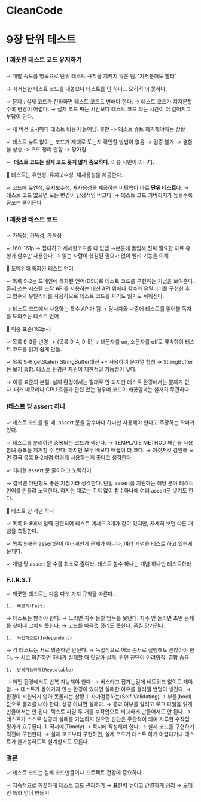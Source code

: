 # CleanCode
# 9장 단위 테스트

### ❗️ 깨끗한 테스트 코드 유지하기
✓ 개발 속도를 명목으로 단위 테스트 규칙을 지키지 않은 팀. '지저분해도 빨리'

→ 지저분한 테스트 코드를 내놓으나 테스트를 안 하나... 오히려 더 못하다.

✓ 문제 : 실제 코드가 진화하면 테스트 코드도 변해야 한다.
→ 테스트 코드가 지저분할수록 변경이 어렵다.
→ 실제 코드 짜는 시간보다 테스트 코드 짜는 시간이 더 길어지고 부담이 된다.

✓ 새 버전 출시마다 테스트 비용이 늘어남. 불만 -> 테스트 슈트 폐기해야하는 상황

✓ 테스트 슈트 없이는 코드가 제대로 도는지 확인할 방법이 없음 -> 검증 불가 -> 결함율 상승 -> 코드 정리 안함 -> 망가짐

✓  **테스트 코드는 실제 코드 못지 않게 중요하다.** 이류 시민이 아니다.

🌱 테스트는 유연성, 유지보수성, 재사용성을 제공한다.

✓ 코드에 유연성, 유지보수성, 재사용성을 제공하는 버팀목이 바로 **단위 테스트**다.
→ 테스트 코드 없으면 모든 변경이 잠정적인 버그다.
→ 테스트 코드 커버리지가 높을수록 공포는 줄어든다

### ❗️ 깨끗한 테스트 코드

✓ 가독성, 가독성, 가독성

✓ 160-161p
→ 잡다하고 세세한코드를 다 없앰
→본론에 돌입해 진짜 필요한 자료 유형과 함수만 사용한다.
→ 읽는 사람이 헷갈릴 필요가 없이 빨리 기능을 이해

🌱 도메인에 특화된 테스트 언어

✓ 목록 9-2는 도메인에 특화된 언어(DSL)로 테스트 코드를 구현하는 기법을 보여준다. 흔히 쓰는 시스템 조작 API를 사용하는 대신 API 위에다 함수와 유틸리티를 구현한 후 그 함수와 유틸리티를 사용하므로 테스트 코드를 짜기도 읽기도 쉬워진다.

→ 테스트 코드에서 사용하는 특수 API가 됨
→ 당사자와 나중에 테스트를 읽어볼 독자를 도와주는 테스트 언어

🌱 이중 표준(162p~)

✓ 목록 9-3을 변경 -> (목록 9-4, 9-5)
→ 대문자를 on, 소문자를 off로 약속하여 테스트 코드를 읽기 쉽게 만듦.

✓ 목록 9-6 getState() StringBuffer대신 += 사용하여 문자열 합침
→ StringBuffer는 보기 흄함. 테스트 환경은 자원이 제한적일 가능성이 낮다.

→ 이중 표준의 본질. 실제 환경에서는 절대로 안 되지만 테스트 환경에서는 문제가 없다. 대개 메모리나 CPU 효율과 관련 있는 경우며 코드이 깨끗함과는 철저히 무관하다.

### ❗️테스트 당 assert 하나

✓ 테스트 코드를 짤 때, assert 문을 함수마다 하나만 사용해야 한다고 주장하는 학파가 있다.

✓ 테스트를 분리하면 중복되는 코드가 생긴다.
→ TEMPLATE METHOD 패턴을 사용함녀 중복을 제거할 수 있다. 하지만 모두 배보다 배꼽이 더 크다.
→ 이것저것 감안해 보면 결국 목록 9-2처럼 여러개 사용하는게 좋다고 생각한다.

✓ 최대한 assert 문 줄이려고 노력하기

→ 결국엔 마틴형도 좋은 지침이라 생각한다. 단일 assert를 지원하는 해당 분야 테스트 언어를 만들려 노력한다. 하지만 때로는 주저 없이 함수하나에 여러 assert문 넣기도 한다.

🌱 테스트 당 개념 하나

✓ 목록 9-8에서 달력 관련되어 테스트 메서드 3개가 같이 있지만, 자세히 보면 다른 개념을 측정한다.

✓ 목록 9-8은 assert문이 여러개인게 문제가 아니다. 여러 개념을 테스트 하고 있는게 문제다.

✓ 개념 당 assert 문 수를 최소로 줄여라. 테스트 함수 하나는 개념 하나만 테스트하라

### F.I.R.S.T

✓ 깨끗한 테스트는 다음 다섯 가지 규칙을 따른다.

    1.  빠르게(Fast)
→ 테스트는 빨라야 한다.
→ 느리면 자주 돌릴 엄두를 못낸다. 자주 안 돌리면 초반 문제를 찾아내 고치지 못한다.
→ 코드를 마음껏 정리도 못한다. 품질 망가진다.

    1.  독립적으로(Independent)
→ 각 테스트는 서로 의존하면 안된다.
→ 독립적으로 어느 순서로 실행해도 괜찮아야 한다.
→ 서로 의존하면 하나가 실패할 때 잇달아 실패. 원인 진단이 어려워짐. 결함 숨음

    1.  반복가능하게(Repeatable)
→ 어떤 환경에서도 반복 가능해야 한다.
→ 버스타고 집가는길에 네트워크 없이도 돼야함.
→ 테스트가 돌아가지 않는 환경이 있다면 실패한 이유를 둘러댈 변명이 생긴다.
→ 환경이 지원되지 않아 못돌리는 상황
    1. 자가검증하는(Self-Validating)
→ 부울(bool)값으로 결과를 내야 한다. 성공 아니면 실패다.
→ 통과 여부를 알려고 로그 파일을 읽게 만들어서는 안 된다. 텍스트 파일 두 개를 수작업으로 비교하게 만들어서도 안 된다.
→ 테스트가 스스로 성공과 실패를 가늠하지 않으면 판단은 주관적이 되며 지루한 수작업 평가가 요구된다.
    1. 적시에(Timely)
→ 적시에 작성해야 한다.
→ 실제 코드를 구현하기 직전에 구현한다.
→ 실제 코드부터 구현하면, 실제 코드가 테스트 하기 어렵다거나 테스트가 불가능하도록 설계할지도 모른다.

### 결론

✓ 테스트 코드는 실제 코드만큼이나 프로젝트 건강에 중요하다.

✓ 지속적으로 깨끗하게 테스트 코드 관리하기
→ 표현력 높이고 간결하게 정리
→ 도메인 특화 언어 만들기